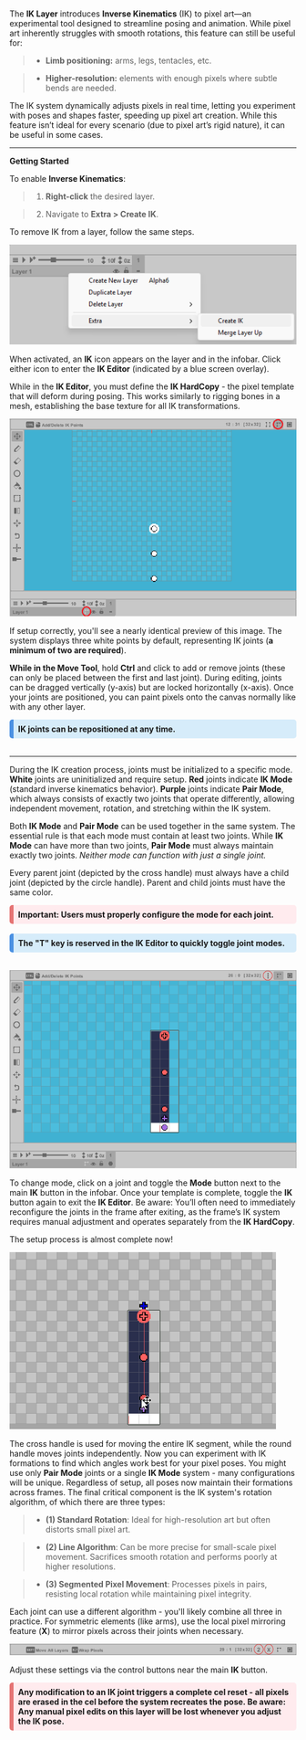 #

The **IK Layer** introduces **Inverse Kinematics** (IK) to pixel art—an experimental tool designed 
to streamline posing and animation. While pixel art inherently struggles with smooth rotations, 
this feature can still be useful for:

> - **Limb positioning:** arms, legs, tentacles, etc.

> - **Higher-resolution:** elements with enough pixels where subtle bends are needed.

The IK system dynamically adjusts pixels in real time, letting you experiment with poses and 
shapes faster, speeding up pixel art creation. While this feature isn’t ideal for every scenario 
(due to pixel art’s rigid nature), it can be useful in some cases.

---
**Getting Started**

To enable **Inverse Kinematics**:

> 1. **Right-click** the desired layer.

> 2. Navigate to **Extra > Create IK**.

To remove IK from a layer, follow the same steps.

![Pixel art tutorial](./images/CreateIK.png)

When activated, an **IK** icon appears on the layer and in the infobar. Click either icon to 
enter the **IK Editor** (indicated by a blue screen overlay).

While in the **IK Editor**, you must define the **IK HardCopy** - the pixel template that will deform during 
posing. This works similarly to rigging bones in a mesh, establishing the base texture for all IK transformations.

![Pixel art tutorial](./images/IKEditMode.png)

If setup correctly, you'll see a nearly identical preview of this image. The system displays three white points 
by default, representing IK joints (**a minimum of two are required**).

**While in the Move Tool**, hold **Ctrl** and click to add or remove joints (these can only be placed between 
the first and last joint). During editing, joints can be dragged vertically (y-axis) but are locked horizontally (x-axis). 
Once your joints are positioned, you can paint pixels onto the canvas normally like with any other layer.

<div style="background-color: #d6ecfa; padding: 8px; border-radius: 5px; border-left: 7px solid #4a90e2;">
<b> IK joints can be repositioned at any time. </b>
</div>

<br>

---

During the IK creation process, joints must be initialized to a specific mode. **White** joints are uninitialized and require setup. **Red** joints indicate **IK Mode** (standard inverse kinematics behavior). **Purple** joints indicate **Pair Mode**, which always consists of exactly two joints that operate differently, allowing independent movement, rotation, and stretching within the IK system. 

Both **IK Mode** and **Pair Mode** can be used together in the same system. The essential rule is that each mode must contain at least two joints. While **IK Mode** can have more than two joints, **Pair Mode** must always maintain exactly two joints. *Neither mode can function with just a single joint.*

Every parent joint (depicted by the cross handle) must always have a child joint (depicted by the circle handle). Parent and child joints must have the same color.

<div style="background-color: #ffebee; padding: 8px; border-radius: 5px; border-left: 7px solid #e57373;"> 
<b> Important: Users must properly configure the mode for each joint.</b>
</div>
<br>
<div style="background-color: #d6ecfa; padding: 8px; border-radius: 5px; border-left: 7px solid #4a90e2;">
<b> The "T" key is reserved in the IK Editor to quickly toggle joint modes.</b>
</div>

<br>

![Pixel art tutorial](./images/IKMode.png)

To change mode, click on a joint and toggle the **Mode** button next to the main **IK** button in the infobar. Once your 
template is complete, toggle the **IK** button again to exit the **IK Editor**. Be aware: You’ll often need to immediately 
reconfigure the joints in the frame after exiting, as the frame’s IK system requires manual adjustment and operates 
separately from the **IK HardCopy**.

The setup process is almost complete now!

![Pixel art tutorial](./images/IKSample.gif)

The cross handle is used for moving the entire IK segment, while the round handle moves joints independently. Now you can experiment with IK formations to find which angles work best for your pixel poses. You might use only **Pair Mode** joints or a single **IK Mode** system - many configurations will be unique. Regardless of setup, all poses now maintain their formations across frames. The final critical component is the IK system's rotation algorithm, of which there are three types:

> - **(1) Standard Rotation**: Ideal for high-resolution art but often distorts small pixel art.

> - **(2) Line Algorithm**: Can be more precise for small-scale pixel movement. Sacrifices smooth rotation and performs poorly at higher resolutions. 

> - **(3) Segmented Pixel Movement**: Processes pixels in pairs, resisting local rotation while maintaining pixel integrity.

Each joint can use a different algorithm - you'll likely combine all three in practice. For symmetric elements (like arms), use the local pixel mirroring feature (**X**) to mirror pixels across their joints when necessary.

![Pixel art tutorial](./images/IKAlgo.png)

Adjust these settings via the control buttons near the main **IK** button.

<div style="background-color: #ffebee; padding: 8px; border-radius: 5px; border-left: 7px solid #e57373;"> 
<b> Any modification to an IK joint triggers a complete cel reset - all pixels are erased in the cel before the system recreates the pose. Be aware: Any manual pixel edits on this layer will be lost whenever you adjust the IK pose.</b>
</div>
<br>



